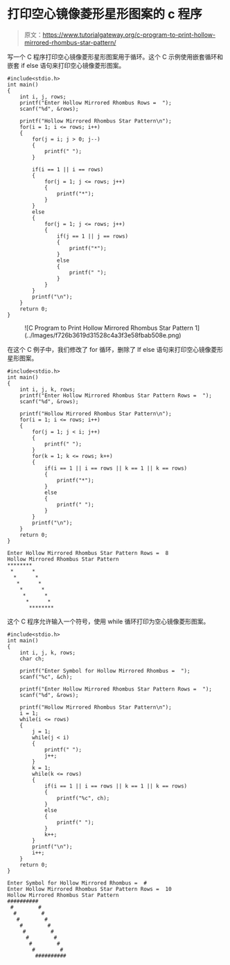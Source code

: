 # 打印空心镜像菱形星形图案的 c 程序

> 原文：<https://www.tutorialgateway.org/c-program-to-print-hollow-mirrored-rhombus-star-pattern/>

写一个 C 程序打印空心镜像菱形星形图案用于循环。这个 C 示例使用嵌套循环和嵌套 if else 语句来打印空心镜像菱形图案。

```
#include<stdio.h>
int main()
{
 	int i, j, rows; 
 	printf("Enter Hollow Mirrored Rhombus Rows =  ");
 	scanf("%d", &rows);

    printf("Hollow Mirrored Rhombus Star Pattern\n");
	for(i = 1; i <= rows; i++)
	{
        for(j = i; j > 0; j--)
        {
            printf(" ");
        }

        if(i == 1 || i == rows)
        {
            for(j = 1; j <= rows; j++)
            {
                printf("*");
            }
        }
        else
        {
            for(j = 1; j <= rows; j++)
            {
                if(j == 1 || j == rows)
                {
                    printf("*");
                }
                else
                {
                    printf(" ");
                }
            }
        }   
		printf("\n");
	}
 	return 0;
}
```

<figure class="wp-block-image size-large">![C Program to Print Hollow Mirrored Rhombus Star Pattern 1](../Images/f726b3619d31528c4a3f3e58fbab508e.png)</figure>

在这个 C 例子中，我们修改了 for 循环，删除了 If else 语句来打印空心镜像菱形星形图案。

```
#include<stdio.h>
int main()
{
    int i, j, k, rows;
    printf("Enter Hollow Mirrored Rhombus Star Pattern Rows =  ");
    scanf("%d", &rows);

    printf("Hollow Mirrored Rhombus Star Pattern\n");
    for(i = 1; i <= rows; i++)
    {
        for(j = 1; j < i; j++)
        {
            printf(" ");
        }
        for(k = 1; k <= rows; k++)
        {
            if(i == 1 || i == rows || k == 1 || k == rows)
            {
                printf("*");
            }
            else
            {
                printf(" ");
            }  
        }         
        printf("\n");   
    }
    return 0;
}
```

```
Enter Hollow Mirrored Rhombus Star Pattern Rows =  8
Hollow Mirrored Rhombus Star Pattern
********
 *      *
  *      *
   *      *
    *      *
     *      *
      *      *
       ********
```

这个 C 程序允许输入一个符号，使用 while 循环打印为空心镜像菱形图案。

```
#include<stdio.h>
int main()
{
    int i, j, k, rows;
    char ch;

    printf("Enter Symbol for Hollow Mirrored Rhombus =  ");
    scanf("%c", &ch);

    printf("Enter Hollow Mirrored Rhombus Star Pattern Rows =  ");
    scanf("%d", &rows);

    printf("Hollow Mirrored Rhombus Star Pattern\n");
    i = 1;
    while(i <= rows)
    {
        j = 1;
        while(j < i)
        {
            printf(" ");
            j++;
        }
        k = 1;
        while(k <= rows)
        {
            if(i == 1 || i == rows || k == 1 || k == rows)
            {
                printf("%c", ch);
            }
            else
            {
                printf(" ");
            } 
            k++; 
        }         
        printf("\n"); 
        i++;  
    }
    return 0;
}
```

```
Enter Symbol for Hollow Mirrored Rhombus =  #
Enter Hollow Mirrored Rhombus Star Pattern Rows =  10
Hollow Mirrored Rhombus Star Pattern
##########
 #        #
  #        #
   #        #
    #        #
     #        #
      #        #
       #        #
        #        #
         ##########
```